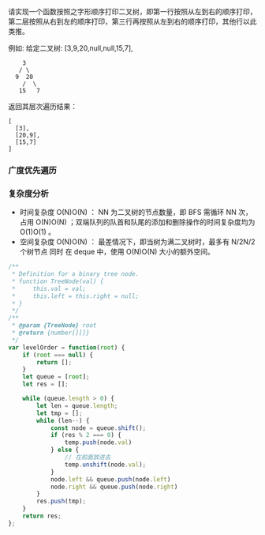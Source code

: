 请实现一个函数按照之字形顺序打印二叉树，即第一行按照从左到右的顺序打印，第二层按照从右到左的顺序打印，第三行再按照从左到右的顺序打印，其他行以此类推。

例如:
给定二叉树: [3,9,20,null,null,15,7],

```
    3
   / \
  9  20
    /  \
   15   7
```

返回其层次遍历结果：

```
[
  [3],
  [20,9],
  [15,7]
]
```


### 广度优先遍历

### 复杂度分析

* 时间复杂度 O(N)O(N) ： NN 为二叉树的节点数量，即 BFS 需循环 NN 次，占用 O(N)O(N) ；双端队列的队首和队尾的添加和删除操作的时间复杂度均为 O(1)O(1) 。
* 空间复杂度 O(N)O(N) ： 最差情况下，即当树为满二叉树时，最多有 N/2N/2 个树节点 同时 在 deque 中，使用 O(N)O(N) 大小的额外空间。

```js
/**
 * Definition for a binary tree node.
 * function TreeNode(val) {
 *     this.val = val;
 *     this.left = this.right = null;
 * }
 */
/**
 * @param {TreeNode} root
 * @return {number[][]}
 */
var levelOrder = function(root) {
    if (root === null) {
        return [];
    }
    let queue = [root];
    let res = [];

    while (queue.length > 0) {
        let len = queue.length;
        let tmp = [];
        while (len--) {
            const node = queue.shift();
            if (res % 2 === 0) {
                temp.push(node.val)
            } else {
                // 在前面放进去
                temp.unshift(node.val);
            }
            node.left && queue.push(node.left)
            node.right && queue.push(node.right)
        }
        res.push(tmp);
    }
    return res;
};
```